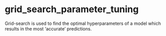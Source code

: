 # grid_search_parameter_tuning
Grid-search is used to find the optimal hyperparameters of a model which results in the most ‘accurate’ predictions.
